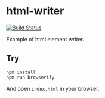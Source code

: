 # html-writer

[![Build Status](https://secure.travis-ci.org/Gozala/html-writer.png)](http://travis-ci.org/Gozala/html-writer)

Example of html element writer.

## Try

    npm install
    npm run browserify

And open `index.html` in your browser.
